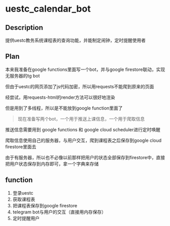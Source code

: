 # uestc_calendar_bot

## Description

提供uestc教务系统课程表的查询功能，并能制定闹钟，定时提醒使用者

## Plan

本来我准备在google functions里面写一个bot，并与google firestore联动，实现无服务器的tg bot

但由于uestc的网页添加了js代码加密，所以用requests不能爬到原来的页面

经尝试，用requests-html的render方法可以很好地渲染

但是用到了多线程，所以是不能放到google function里面了



> 现在准备写两个bot，一个用于推送上课信息，一个用于爬取信息

推送信息需要用到 google functions 和 google cloud scheduler进行定时唤醒

爬取信息使用自己的服务器，与用户交互，爬到课程表之后保存到google cloud firestore里面去

由于有服务器，所以也不必像以前那样把用户的状态全部保存到firestore中，直接把用户状态保存到内存即可，拿一个字典来存储

## function

1.  登录uestc
2.  获取课程表
3.  把课程表保存到google firestore
4.  telegram bot与用户的交互（直接用内存保存）
5. 定时提醒用户
